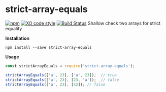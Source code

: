 # strict-array-equals

[![npm](https://img.shields.io/npm/dt/strict-array-equals.svg)](https://www.npmjs.com/package/strict-array-equals) [![XO code style](https://img.shields.io/badge/code_style-XO-5ed9c7.svg)](https://github.com/sindresorhus/xo)  [![Build Status](https://travis-ci.org/jacobwarduk/strict-array-equals.svg?branch=master)](https://travis-ci.org/jacobwarduk/strict-array-equals)
Shallow check two arrays for strict equality

**Installation**

```
npm install --save strict-array-equals
```


**Usage**

```javascript
const strictArrayEquals = require('strict-array-equals');

strictArrayEquals(['a', 23], ['a', 23]);  // true
strictArrayEquals(['a', 23], [23, 'a']);  // false
strictArrayEquals(['a', 23], [42]); // false
```
